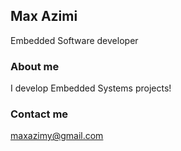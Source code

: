 ## Max Azimi

Embedded Software developer

### About me

I develop Embedded Systems projects!

### Contact me

maxazimy@gmail.com
